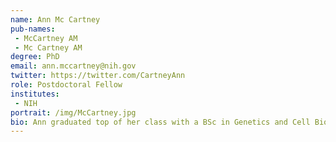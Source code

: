 ```yaml
---
name: Ann Mc Cartney
pub-names:
 - McCartney AM
 - Mc Cartney AM
degree: PhD
email: ann.mccartney@nih.gov
twitter: https://twitter.com/CartneyAnn
role: Postdoctoral Fellow
institutes:
 - NIH
portrait: /img/McCartney.jpg
bio: Ann graduated top of her class with a BSc in Genetics and Cell Biology in 2012 from Dublin City University, Ireland. She then received a national IRCSET scholarship to carry out a PhD in Bioinformatics and Molecular Evolution which she completed in 2012. This focused on using mathmatical networks to uncover novel gene transcripts across primate species. From here, Ann went on to carry out a two year Postdoctoral Fellow position with 'Genomics Aotearoa' in Aotearoa, New Zealand. Here, she worked on building pipelines for the generation of high quality genomes for endemic, and endangered vertebrate and invertebrate species that were respectful to the Indigenous practices, protocols and knowledge systems of Māori. Currently, she is a Visiting Fellow in the Genome Informatics Section at NIH/NHGRI where she leads work for the European Reference Genome Atlas (https://www.erga-biodiversity.eu/), and Earth BioGenome Project (https://www.earthbiogenome.org/) on building inclusive, equitable, and scalable genomics infrastructures and policies alongside Sámi, Māori, and Native American partners. She is also a co-organiser of IndigiData (https://indigidata.nativebio.org/), and has led workshops for both SING Aotearoa and SING USA (https://www.singconsortium.org/). Ann is currently on detail in the NIH Office of Science Policy where she works on NIH Data Sharing and Management Policy and NIH Genomics Data Sharing Policy.
---
```

